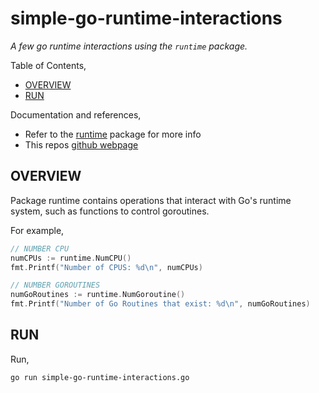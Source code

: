 # simple-go-runtime-interactions

_A few go runtime interactions using the `runtime` package._

Table of Contents,

* [OVERVIEW](https://github.com/JeffDeCola/my-go-examples/tree/master/interact-go-runtime/simple-go-runtime-interactions#overview)
* [RUN](https://github.com/JeffDeCola/my-go-examples/tree/master/interact-go-runtime/simple-go-runtime-interactions#run)

Documentation and references,

* Refer to the
  [runtime](https://pkg.go.dev/runtime)
  package for more info
* This repos [github webpage](https://jeffdecola.github.io/my-go-examples/)

## OVERVIEW

Package runtime contains operations that interact with Go's runtime system,
such as functions to control goroutines.

For example,

```go
// NUMBER CPU
numCPUs := runtime.NumCPU()
fmt.Printf("Number of CPUS: %d\n", numCPUs)

// NUMBER GOROUTINES
numGoRoutines := runtime.NumGoroutine()
fmt.Printf("Number of Go Routines that exist: %d\n", numGoRoutines)
```

## RUN

Run,

```bash
go run simple-go-runtime-interactions.go
```
